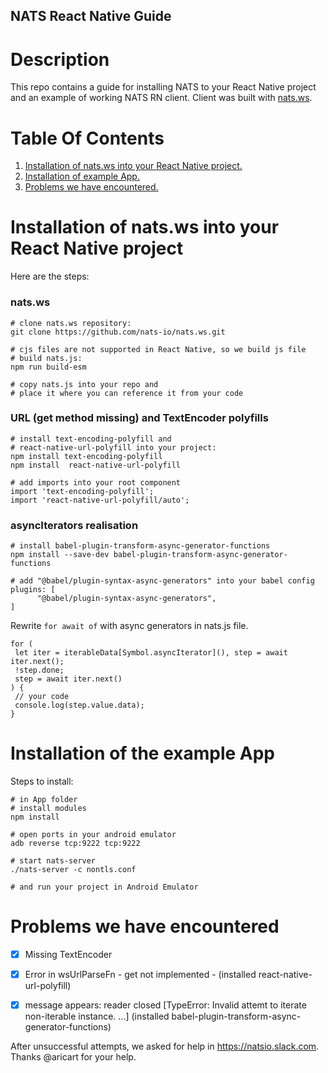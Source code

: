## NATS React Native Guide

# Description
This repo contains a guide for installing NATS to your React Native project and an example of working NATS RN client.
Client was built with [nats.ws](https://github.com/nats-io/nats.ws).

# Table Of Contents
1. [Installation of nats.ws into your React Native project.](#installation-of-natsws-into-your-react-native-project)
2. [Installation of example App.](#installation-of-the-example-app)
3. [Problems we have encountered.](#problems-we-have-encountered)



# Installation of nats.ws into your React Native project

Here are the steps:

### nats.ws
```
# clone nats.ws repository:
git clone https://github.com/nats-io/nats.ws.git

# cjs files are not supported in React Native, so we build js file
# build nats.js:
npm run build-esm

# copy nats.js into your repo and
# place it where you can reference it from your code
```
### URL (get method missing) and TextEncoder polyfills
```
# install text-encoding-polyfill and
# react-native-url-polyfill into your project:
npm install text-encoding-polyfill
npm install  react-native-url-polyfill

# add imports into your root component
import 'text-encoding-polyfill';
import 'react-native-url-polyfill/auto';
```
### asyncIterators realisation 
```
# install babel-plugin-transform-async-generator-functions
npm install --save-dev babel-plugin-transform-async-generator-functions

# add "@babel/plugin-syntax-async-generators" into your babel config
plugins: [
      "@babel/plugin-syntax-async-generators",
]
```
Rewrite `for await of` with async generators in nats.js file.
```
for (
 let iter = iterableData[Symbol.asyncIterator](), step = await iter.next();
 !step.done;
 step = await iter.next()
) {
 // your code
 console.log(step.value.data);
}
``` 


# Installation of the example App
Steps to install:
```
# in App folder
# install modules
npm install

# open ports in your android emulator
adb reverse tcp:9222 tcp:9222

# start nats-server 
./nats-server -c nontls.conf

# and run your project in Android Emulator
```


# Problems we have encountered
- [x] Missing  TextEncoder
- [x] Error in wsUrlParseFn - get not implemented - (installed react-native-url-polyfill)
- [x] message appears:  reader closed [TypeError: Invalid attemt to iterate non-iterable instance. ...] (installed babel-plugin-transform-async-generator-functions)


After unsuccessful attempts, we asked for help in https://natsio.slack.com. Thanks @aricart for your help.


